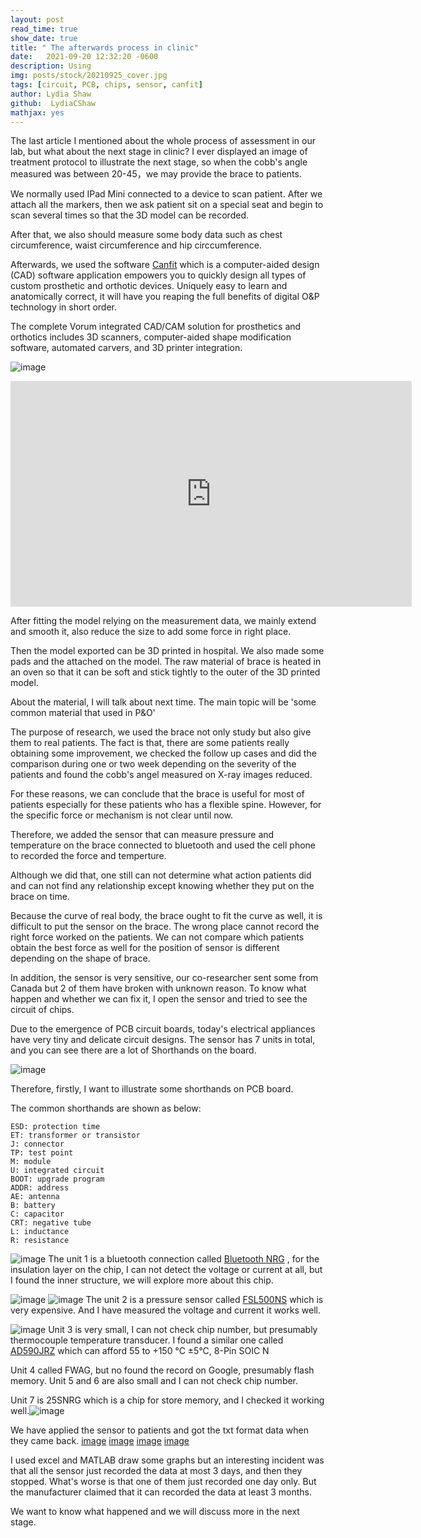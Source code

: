 ```yaml
---
layout: post
read_time: true
show_date: true
title: " The afterwards process in clinic"
date:   2021-09-20 12:32:20 -0600
description: Using 
img: posts/stock/20210925_cover.jpg
tags: [circuit, PCB, chips, sensor, canfit]
author: Lydia Shaw
github:  LydiaCShaw
mathjax: yes
---
```

The last article I mentioned about the whole process of assessment in our lab, but what about the next stage in clinic? I ever displayed an image of treatment protocol to illustrate the next stage, so when the cobb's angle measured was between 20-45，we may provide the brace to patients.

We normally used IPad Mini connected to a device to scan patient. After we attach all the markers, then we ask patient sit on a special seat and  begin to scan several times so that the 3D model can be recorded.

After that, we also should measure some body data such as chest circumference, waist circumference and hip circcumference.

Afterwards, we used the software [Canfit](https://vorum.com/canfit-op-cad-software/) which is a computer-aided design (CAD) software application empowers you to quickly design all types of custom prosthetic and orthotic devices. Uniquely easy to learn and anatomically correct, it will have you reaping the full benefits of digital O&P technology in short order.


The complete Vorum integrated CAD/CAM solution for prosthetics and orthotics includes 3D scanners, computer-aided shape modification software, automated carvers, and 3D printer integration.

![image](.\assets\img\posts\stock\20210925_canfit.jpg)

<iframe width="642" height="361" src="https://www.youtube.com/embed/5-twUWOFoto" title="YouTube video player" frameborder="0" allow="accelerometer; autoplay; clipboard-write; encrypted-media; gyroscope; picture-in-picture" allowfullscreen></iframe>

After fitting the model relying on the measurement data, we mainly extend and smooth it, also reduce the size to add some force in right place.

Then the model exported can be 3D printed in hospital. We also made some pads and the attached on the model. The raw material of brace is heated in an oven so that it can be soft and stick tightly to the outer of the 3D printed model.

About the material, I will talk about next time. The main topic will be 'some common material that used in P&O'

The purpose of research, we used the brace not only study but also give them to real patients. The fact is that, there are some patients really obtaining some improvement, we checked the follow up cases and did the comparison during one or two week depending on the severity of the patients and found the cobb's angel measured on X-ray images reduced.

For these reasons, we can conclude that the brace is useful for most of patients especially for these patients who has a flexible spine. However, for the specific force or mechanism is not clear until now.

Therefore, we added the sensor that can measure pressure and temperature on the brace connected to bluetooth and used the cell phone to recorded the force and temperture.

Although we did that, one still can not determine what action patients did and can not find any relationship except knowing whether they put on the brace on time.

Because the curve of real body, the brace ought to fit the curve as well, it is difficult to put the sensor on the brace. The wrong place cannot record the right force worked on the patients. We can not compare which patients obtain the best force as well for the position of sensor is different depending on the shape of brace.

In addition, the sensor is very sensitive, our co-researcher sent some from Canada but 2 of them have broken with unknown reason. To know what happen and whether we can fix it, I open the sensor and tried to see the circuit of chips.

Due to the emergence of PCB circuit boards, today's electrical appliances have very tiny and delicate circuit designs. The sensor has 7 units in total, and you can see there are a lot of Shorthands on the board.

![image](.\assets\img\posts\stock\20210925_1.png)

Therefore, firstly, I want to illustrate some shorthands on PCB board.

The common shorthands are shown as below:
```
ESD: protection time
ET: transformer or transistor
J: connector
TP: test point
M: module
U: integrated circuit
BOOT: upgrade program
ADDR: address
AE: antenna
B: battery
C: capacitor
CRT: negative tube
L: inductance
R: resistance
```

![image](.\assets\img\posts\stock\20210925_2.png)
The unit 1 is a bluetooth connection called [Bluetooth NRG](https://pdf1.alldatasheet.com/datasheet-pdf/view/1006984/STMICROELECTRONICS/BLUENRG-2.html) , for the insulation layer on the chip, I can not detect the voltage or current at all, but I found the inner structure, we will explore more about this chip.


![image](.\assets\img\posts\stock\20210925_3.png)
![image](.\assets\img\posts\stock\20210925_4.png)
The unit 2 is a pressure sensor called [FSL500NS](https://www.ebay.com/itm/HONEYWELL-Force-Sensor-FSS-Series-FSS1500NST-FS1500NS-/132992282247?_ul=IN) which is very expensive. And I have measured the voltage and current it works well.


![image](.\assets\img\posts\stock\20210925_5.png)
Unit 3 is very small, I can not check chip number, but presumably thermocouple temperature transducer. I found a similar one called [AD590JRZ](https://hkcn.rs-online.com/web/p/temperature-humidity-sensor-ics/1832070p/?cm_mmc=HK-PLA-DS3A-_-google-_-PLA_HK_CN_Semiconductors_Whoop-_-(HK:Whoop!)+Temperature+%26+Humidity+Sensor+ICs-_-1832070P&matchtype=&pla-805203104560&gclid=EAIaIQobChMIq83W8uj98gIV1) which can afford 55 to +150 °C ±5°C, 8-Pin SOIC N

Unit 4 called FWAG, but no found the record on Google, presumably flash memory. Unit 5 and 6 are also small and I can not check chip number.

Unit 7 is 25SNRG which is a chip for store memory, and I checked it working well.![image](.\assets\img\posts\stock\20210925_6.png)

We have applied the sensor to patients and got the txt format data when they came back. 
[image](.\assets\img\posts\stock\20210925_7.png)
[image](.\assets\img\posts\stock\20210925_8.png)
[image](.\assets\img\posts\stock\20210925_9.png)
[image](.\assets\img\posts\stock\20210925_10.png)

I used excel and MATLAB draw some graphs but an interesting incident was that all the sensor just recorded the data at most 3 days, and then they stopped. What's worse is that one of them just recorded one day only. But the manufacturer claimed that it can recorded the data at least 3 months.

We want to know what happened and we will discuss more in the next stage.


